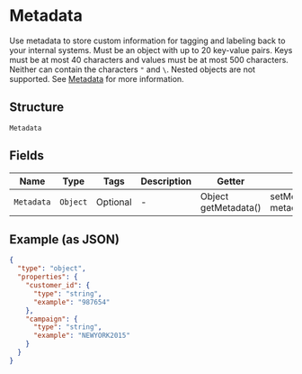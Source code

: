 
# Metadata

Use metadata to store custom information for tagging and labeling back to your internal systems. Must be an object with up to 20 key-value pairs. Keys must be at most 40 characters and values must be at most 500 characters. Neither can contain the characters `"` and `\`. Nested objects are not supported. See [Metadata](#section/Metadata) for more information.

## Structure

`Metadata`

## Fields

| Name | Type | Tags | Description | Getter | Setter |
|  --- | --- | --- | --- | --- | --- |
| `Metadata` | `Object` | Optional | - | Object getMetadata() | setMetadata(Object metadata) |

## Example (as JSON)

```json
{
  "type": "object",
  "properties": {
    "customer_id": {
      "type": "string",
      "example": "987654"
    },
    "campaign": {
      "type": "string",
      "example": "NEWYORK2015"
    }
  }
}
```

